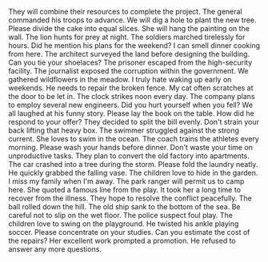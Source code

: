 They will combine their resources to complete the project.
The general commanded his troops to advance.
We will dig a hole to plant the new tree.
Please divide the cake into equal slices.
She will hang the painting on the wall.
The lion hunts for prey at night.
The soldiers marched tirelessly for hours.
Did he mention his plans for the weekend?
I can smell dinner cooking from here.
The architect surveyed the land before designing the building.
Can you tie your shoelaces?
The prisoner escaped from the high-security facility.
The journalist exposed the corruption within the government.
We gathered wildflowers in the meadow.
I truly hate waking up early on weekends.
He needs to repair the broken fence.
My cat often scratches at the door to be let in.
The clock strikes noon every day.
The company plans to employ several new engineers.
Did you hurt yourself when you fell?
We all laughed at his funny story.
Please lay the book on the table.
How did he respond to your offer?
They decided to split the bill evenly.
Don't strain your back lifting that heavy box.
The swimmer struggled against the strong current.
She loves to swim in the ocean.
The coach trains the athletes every morning.
Please wash your hands before dinner.
Don't waste your time on unproductive tasks.
They plan to convert the old factory into apartments.
The car crashed into a tree during the storm.
Please fold the laundry neatly.
He quickly grabbed the falling vase.
The children love to hide in the garden.
I miss my family when I'm away.
The park ranger will permit us to camp here.
She quoted a famous line from the play.
It took her a long time to recover from the illness.
They hope to resolve the conflict peacefully.
The ball rolled down the hill.
The old ship sank to the bottom of the sea.
Be careful not to slip on the wet floor.
The police suspect foul play.
The children love to swing on the playground.
He twisted his ankle playing soccer.
Please concentrate on your studies.
Can you estimate the cost of the repairs?
Her excellent work prompted a promotion.
He refused to answer any more questions.
